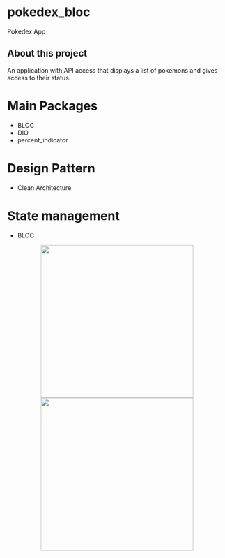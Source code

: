 # pokedex_bloc

Pokedex App 

## About this project
An application with API access that displays a list of pokemons and gives access to their status.

# Main Packages
- BLOC
- DIO
- percent_indicator

# Design Pattern
- Clean Architecture

# State management
- BLOC



<p align="center">
  <img src="https://github.com/NoctuRaven/Pokedex-API/blob/main/lib/assets/images/Pokedex1.jpg" width="350">
  <img src="https://github.com/NoctuRaven/Pokedex-API/blob/main/lib/assets/images/Pokedex2.jpg" width="350">
</p>
